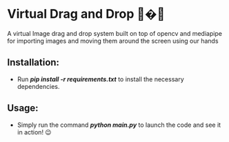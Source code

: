 # Virtual Drag and Drop 🤞�🧮
A virtual Image drag and drop system built on top of opencv and mediapipe for importing images and moving them around the screen using our hands 

## Installation:
* Run ***pip install -r requirements.txt*** to install the necessary dependencies.

## Usage:
* Simply run the command ***python main.py*** to launch the code and see it in action! 😉

